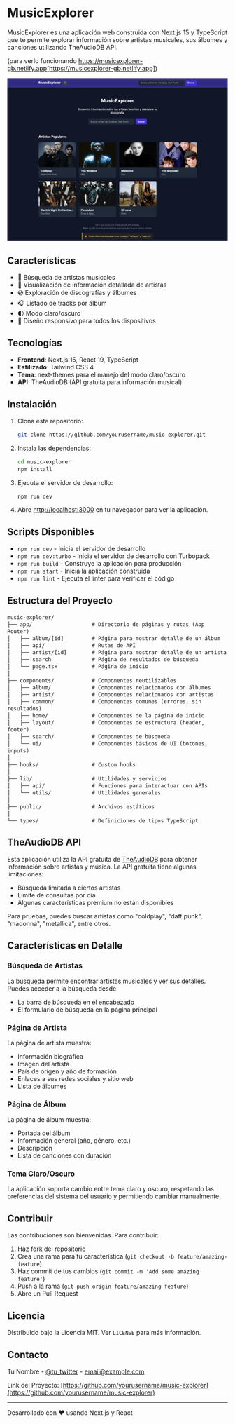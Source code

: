 # MusicExplorer

MusicExplorer es una aplicación web construida con Next.js 15 y TypeScript que te permite explorar información sobre
artistas musicales, sus álbumes y canciones utilizando TheAudioDB API.

(para verlo funcionando https://musicexplorer-gb.netlify.app[https://musicexplorer-gb.netlify.app])

![MusicExplorer Screenshot](https://github.com/gonzoblasco/musicexplorer/blob/main/public/screenshot.png)

## Características

- 🎵 Búsqueda de artistas musicales
- 🎨 Visualización de información detallada de artistas
- 💿 Exploración de discografías y álbumes
- 🎧 Listado de tracks por álbum
- 🌓 Modo claro/oscuro
- 📱 Diseño responsivo para todos los dispositivos

## Tecnologías

- **Frontend**: Next.js 15, React 19, TypeScript
- **Estilizado**: Tailwind CSS 4
- **Tema**: next-themes para el manejo del modo claro/oscuro
- **API**: TheAudioDB (API gratuita para información musical)

## Instalación

1. Clona este repositorio:
   ```bash
   git clone https://github.com/yourusername/music-explorer.git
   ```

2. Instala las dependencias:
   ```bash
   cd music-explorer
   npm install
   ```

3. Ejecuta el servidor de desarrollo:
   ```bash
   npm run dev
   ```

4. Abre [http://localhost:3000](http://localhost:3000) en tu navegador para ver la aplicación.

## Scripts Disponibles

- `npm run dev` - Inicia el servidor de desarrollo
- `npm run dev:turbo` - Inicia el servidor de desarrollo con Turbopack
- `npm run build` - Construye la aplicación para producción
- `npm run start` - Inicia la aplicación construida
- `npm run lint` - Ejecuta el linter para verificar el código

## Estructura del Proyecto

```
music-explorer/
├── app/                   # Directorio de páginas y rutas (App Router)
│   ├── album/[id]         # Página para mostrar detalle de un álbum
│   ├── api/               # Rutas de API
│   ├── artist/[id]        # Página para mostrar detalle de un artista
│   ├── search             # Página de resultados de búsqueda
│   └── page.tsx           # Página de inicio
│
├── components/            # Componentes reutilizables
│   ├── album/             # Componentes relacionados con álbumes
│   ├── artist/            # Componentes relacionados con artistas
│   ├── common/            # Componentes comunes (errores, sin resultados)
│   ├── home/              # Componentes de la página de inicio
│   ├── layout/            # Componentes de estructura (header, footer)
│   ├── search/            # Componentes de búsqueda
│   └── ui/                # Componentes básicos de UI (botones, inputs)
│
├── hooks/                 # Custom hooks
│
├── lib/                   # Utilidades y servicios
│   ├── api/               # Funciones para interactuar con APIs
│   └── utils/             # Utilidades generales
│
├── public/                # Archivos estáticos
│
└── types/                 # Definiciones de tipos TypeScript
```

## TheAudioDB API

Esta aplicación utiliza la API gratuita de [TheAudioDB](https://www.theaudiodb.com/api_guide.php) para obtener
información sobre artistas y música. La API gratuita tiene algunas limitaciones:

- Búsqueda limitada a ciertos artistas
- Límite de consultas por día
- Algunas características premium no están disponibles

Para pruebas, puedes buscar artistas como "coldplay", "daft punk", "madonna", "metallica", entre otros.

## Características en Detalle

### Búsqueda de Artistas

La búsqueda permite encontrar artistas musicales y ver sus detalles. Puedes acceder a la búsqueda desde:

- La barra de búsqueda en el encabezado
- El formulario de búsqueda en la página principal

### Página de Artista

La página de artista muestra:

- Información biográfica
- Imagen del artista
- País de origen y año de formación
- Enlaces a sus redes sociales y sitio web
- Lista de álbumes

### Página de Álbum

La página de álbum muestra:

- Portada del álbum
- Información general (año, género, etc.)
- Descripción
- Lista de canciones con duración

### Tema Claro/Oscuro

La aplicación soporta cambio entre tema claro y oscuro, respetando las preferencias del sistema del usuario y
permitiendo cambiar manualmente.

## Contribuir

Las contribuciones son bienvenidas. Para contribuir:

1. Haz fork del repositorio
2. Crea una rama para tu característica (`git checkout -b feature/amazing-feature`)
3. Haz commit de tus cambios (`git commit -m 'Add some amazing feature'`)
4. Push a la rama (`git push origin feature/amazing-feature`)
5. Abre un Pull Request

## Licencia

Distribuido bajo la Licencia MIT. Ver `LICENSE` para más información.

## Contacto

Tu Nombre - [@tu_twitter](https://twitter.com/tu_twitter) - email@example.com

Link del Proyecto: [https://github.com/yourusername/music-explorer](https://github.com/yourusername/music-explorer)

---

Desarrollado con ❤️ usando Next.js y React